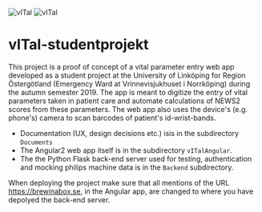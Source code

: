 ![vITal](https://github.com/regionostergotland/vITal-studentprojekt/raw/master/Documentation/vITal-logga.PNG "vITal")
![vITal](Documentation/vITal-logga.PNG "vITal")

# vITal-studentprojekt

This project is a proof of concept of a vital parameter entry web app developed as a student project at the University of Linköping for Region Östergötland (Emergency Ward at Vrinnevisjukhuset i Norrköping) during the autumn semester 2019. The app is meant to digitize the entry of vital parameters taken in patient care and automate calculations of NEWS2 scores from these parameters. The web app also uses the device's (e.g. phone's) camera to scan barcodes of patient's id-wrist-bands. 

 * Documentation (UX, design decisions etc.) isis in the subdirectory `Documents`
 * The Angular2 web app itself is in the subdirectory `vITalAngular`.
 * The the Python Flask back-end server used for testing, authentication and mocking philips machine data is in the `Backend` subdirectory.

When deploying the project make sure that all mentions of the URL https://brewinabox.se, in the Angular app, are changed to where you have depolyed the back-end server.
